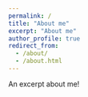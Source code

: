 ```yaml
---
permalink: /
title: "About me"
excerpt: "About me"
author_profile: true
redirect_from: 
  - /about/
  - /about.html
---
```


An excerpt about me!

